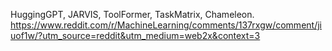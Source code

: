 
HuggingGPT, JARVIS, ToolFormer, TaskMatrix, Chameleon.
https://www.reddit.com/r/MachineLearning/comments/137rxgw/comment/jiuof1w/?utm_source=reddit&utm_medium=web2x&context=3